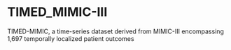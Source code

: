 # TIMED_MIMIC-III
TIMED-MIMIC, a time-series dataset derived from MIMIC-III encompassing 1,697 temporally localized patient outcomes
